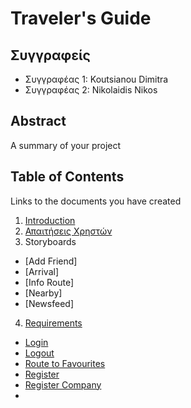 # Traveler's Guide 

## Συγγραφείς 

- Συγγραφέας 1: Koutsianou Dimitra
- Συγγραφέας 2: Nikolaidis Nikos

## Abstract

A summary of your project

## Table of Contents

Links to the documents you have created

 1. [Introduction](https://github.com/nnikolao/travelers-guide/blob/master/documentation/intro.md)
 2. [Απαιτήσεις Χρηστών](https://github.com/nnikolao/travelers-guide/blob/master/documentation/requirements.md)
 3. Storyboards
   * [Add Friend]
   * [Arrival]
   * [Info Route]
   * [Nearby]
   * [Newsfeed]
 4. [Requirements](https://github.com/nnikolao/travelers-guide/tree/master/requirements)
   * [Login](https://github.com/sotiristsak/soft-eng-assignment/blob/master/requirements/Login.feature)
   * [Logout](https://github.com/sotiristsak/soft-eng-assignment/blob/master/requirements/Logout.feature)
   * [Route to Favourites](https://github.com/sotiristsak/soft-eng-assignment/blob/master/requirements/RouteToFavourites.feature)
   * [Register](https://github.com/nnikolao/travelers-guide/blob/master/requirements/Register.feature)
   * [Register Company](https://github.com/nnikolao/travelers-guide/blob/master/requirements/RegisterCompany.feature)
   * 
